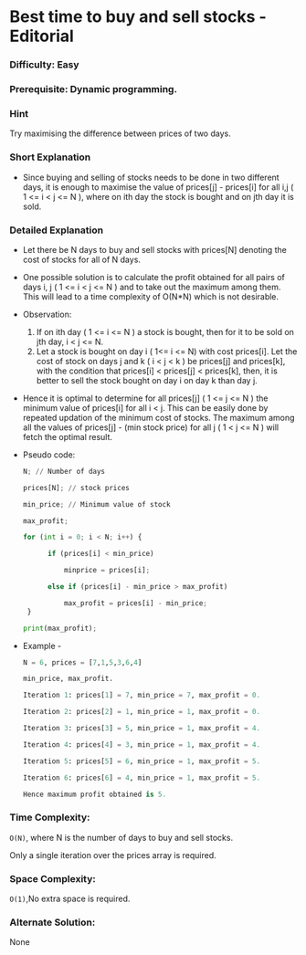 # Best time to buy and sell stocks - Editorial

### Difficulty:  Easy

### Prerequisite:  Dynamic programming.

### Hint

Try maximising the difference between prices of two days. 

### Short Explanation

* Since buying and selling of stocks needs to be done in two different days, it is enough to maximise the value of prices[j] - prices[i] for all i,j ( 1 <= i < j <= N ), where on ith day the stock is bought and on jth day it is sold.

### Detailed Explanation

* Let there be N days to buy and sell stocks with prices[N] denoting the cost of stocks for all of N days.

* One possible solution is to calculate the profit obtained for all pairs of days i, j ( 1 <= i < j <= N ) and to take out the maximum among them. This will lead to a time complexity of O(N*N) which is not desirable.
* Observation:
  1. If on ith day ( 1 <= i <= N ) a stock is bought, then for it to be sold on jth day, i < j <= N.
  2. Let a stock is bought on day i ( 1<= i <= N) with cost prices[i]. Let the cost of stock on days j and k ( i < j < k ) be prices[j] and prices[k], with the condition that prices[i] < prices[j] < prices[k], then, it is better to sell the stock bought on day i on day k than day j.

* Hence it is optimal to determine for all prices[j] ( 1 <= j <= N ) the minimum value of prices[i] for all i < j. This can be easily done by repeated updation of the minimum cost of stocks. The maximum among all the values of prices[j] - (min stock price) for all j ( 1 < j <= N ) will fetch the optimal result.

* Pseudo code:
  ```python
  N; // Number of days 

  prices[N]; // stock prices
  
  min_price; // Minimum value of stock

  max_profit;

  for (int i = 0; i < N; i++) {

        if (prices[i] < min_price)

            minprice = prices[i];

        else if (prices[i] - min_price > max_profit)

            max_profit = prices[i] - min_price;
   }
  
  print(max_profit);    
  ```
* Example -
  ```python
  N = 6, prices = [7,1,5,3,6,4]
  
  min_price, max_profit.

  Iteration 1: prices[1] = 7, min_price = 7, max_profit = 0.
  
  Iteration 2: prices[2] = 1, min_price = 1, max_profit = 0.
  
  Iteration 3: prices[3] = 5, min_price = 1, max_profit = 4.
  
  Iteration 4: prices[4] = 3, min_price = 1, max_profit = 4.
  
  Iteration 5: prices[5] = 6, min_price = 1, max_profit = 5.
  
  Iteration 6: prices[6] = 4, min_price = 1, max_profit = 5.

  Hence maximum profit obtained is 5.
  ```
### Time Complexity:

`O(N)`, where N is the number of days to buy and sell stocks.

Only a single iteration over the prices array is required.

### Space Complexity:

`O(1)`,No extra space is required.

### Alternate Solution:

None
